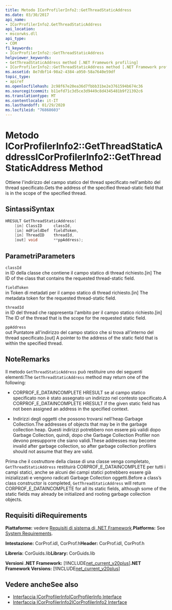 ```yaml
---
title: Metodo ICorProfilerInfo2::GetThreadStaticAddress
ms.date: 03/30/2017
api_name:
- ICorProfilerInfo2.GetThreadStaticAddress
api_location:
- mscorwks.dll
api_type:
- COM
f1_keywords:
- ICorProfilerInfo2::GetThreadStaticAddress
helpviewer_keywords:
- GetThreadStaticAddress method [.NET Framework profiling]
- ICorProfilerInfo2::GetThreadStaticAddress method [.NET Framework profiling]
ms.assetid: 8e7dbf14-98a2-4384-a950-58a7640e59df
topic_type:
- apiref
ms.openlocfilehash: 2c98f67e20ea36d7fbbb31be2e3761594b674c36
ms.sourcegitcommit: b11efd71c3d5ce3d9449c8d4345481b9f21392c6
ms.translationtype: MT
ms.contentlocale: it-IT
ms.lasthandoff: 01/29/2020
ms.locfileid: "76868603"
---
```

# <a name="icorprofilerinfo2getthreadstaticaddress-method"></a><span data-ttu-id="0c563-102">Metodo ICorProfilerInfo2::GetThreadStaticAddress</span><span class="sxs-lookup"><span data-stu-id="0c563-102">ICorProfilerInfo2::GetThreadStaticAddress Method</span></span>
<span data-ttu-id="0c563-103">Ottiene l'indirizzo del campo statico del thread specificato nell'ambito del thread specificato.</span><span class="sxs-lookup"><span data-stu-id="0c563-103">Gets the address of the specified thread-static field that is in the scope of the specified thread.</span></span>  
  
## <a name="syntax"></a><span data-ttu-id="0c563-104">Sintassi</span><span class="sxs-lookup"><span data-stu-id="0c563-104">Syntax</span></span>  
  
```cpp  
HRESULT GetThreadStaticAddress(  
    [in] ClassID     classId,  
    [in] mdFieldDef  fieldToken,  
    [in] ThreadID    threadId,  
    [out] void       **ppAddress);  
```  
  
## <a name="parameters"></a><span data-ttu-id="0c563-105">Parametri</span><span class="sxs-lookup"><span data-stu-id="0c563-105">Parameters</span></span>  
 `classId`  
 <span data-ttu-id="0c563-106">in ID della classe che contiene il campo statico di thread richiesto.</span><span class="sxs-lookup"><span data-stu-id="0c563-106">[in] The ID of the class that contains the requested thread-static field.</span></span>  
  
 `fieldToken`  
 <span data-ttu-id="0c563-107">in Token di metadati per il campo statico di thread richiesto.</span><span class="sxs-lookup"><span data-stu-id="0c563-107">[in] The metadata token for the requested thread-static field.</span></span>  
  
 `threadId`  
 <span data-ttu-id="0c563-108">in ID del thread che rappresenta l'ambito per il campo statico richiesto.</span><span class="sxs-lookup"><span data-stu-id="0c563-108">[in] The ID of the thread that is the scope for the requested static field.</span></span>  
  
 `ppAddress`  
 <span data-ttu-id="0c563-109">out Puntatore all'indirizzo del campo statico che si trova all'interno del thread specificato.</span><span class="sxs-lookup"><span data-stu-id="0c563-109">[out] A pointer to the address of the static field that is within the specified thread.</span></span>  
  
## <a name="remarks"></a><span data-ttu-id="0c563-110">Note</span><span class="sxs-lookup"><span data-stu-id="0c563-110">Remarks</span></span>  
 <span data-ttu-id="0c563-111">Il metodo `GetThreadStaticAddress` può restituire uno dei seguenti elementi:</span><span class="sxs-lookup"><span data-stu-id="0c563-111">The `GetThreadStaticAddress` method may return one of the following:</span></span>  
  
- <span data-ttu-id="0c563-112">CORPROF_E_DATAINCOMPLETE HRESULT se al campo statico specificato non è stato assegnato un indirizzo nel contesto specificato.</span><span class="sxs-lookup"><span data-stu-id="0c563-112">A CORPROF_E_DATAINCOMPLETE HRESULT if the given static field has not been assigned an address in the specified context.</span></span>  
  
- <span data-ttu-id="0c563-113">Indirizzi degli oggetti che possono trovarsi nell'heap Garbage Collection.</span><span class="sxs-lookup"><span data-stu-id="0c563-113">The addresses of objects that may be in the garbage collection heap.</span></span> <span data-ttu-id="0c563-114">Questi indirizzi potrebbero non essere più validi dopo Garbage Collection, quindi, dopo che Garbage Collection Profiler non devono presupporre che siano validi.</span><span class="sxs-lookup"><span data-stu-id="0c563-114">These addresses may become invalid after garbage collection, so after garbage collection profilers should not assume that they are valid.</span></span>  
  
 <span data-ttu-id="0c563-115">Prima che il costruttore della classe di una classe venga completato, `GetThreadStaticAddress` restituirà CORPROF_E_DATAINCOMPLETE per tutti i campi statici, anche se alcuni dei campi statici potrebbero essere già inizializzati e vengono radicati Garbage Collection oggetti.</span><span class="sxs-lookup"><span data-stu-id="0c563-115">Before a class’s class constructor is completed, `GetThreadStaticAddress` will return CORPROF_E_DATAINCOMPLETE for all its static fields, although some of the static fields may already be initialized and rooting garbage collection objects.</span></span>  
  
## <a name="requirements"></a><span data-ttu-id="0c563-116">Requisiti di</span><span class="sxs-lookup"><span data-stu-id="0c563-116">Requirements</span></span>  
 <span data-ttu-id="0c563-117">**Piattaforme:** vedere [Requisiti di sistema di .NET Framework](../../../../docs/framework/get-started/system-requirements.md).</span><span class="sxs-lookup"><span data-stu-id="0c563-117">**Platforms:** See [System Requirements](../../../../docs/framework/get-started/system-requirements.md).</span></span>  
  
 <span data-ttu-id="0c563-118">**Intestazione:** CorProf.idl, CorProf.h</span><span class="sxs-lookup"><span data-stu-id="0c563-118">**Header:** CorProf.idl, CorProf.h</span></span>  
  
 <span data-ttu-id="0c563-119">**Libreria:** CorGuids.lib</span><span class="sxs-lookup"><span data-stu-id="0c563-119">**Library:** CorGuids.lib</span></span>  
  
 <span data-ttu-id="0c563-120">**Versioni .NET Framework:** [!INCLUDE[net_current_v20plus](../../../../includes/net-current-v20plus-md.md)]</span><span class="sxs-lookup"><span data-stu-id="0c563-120">**.NET Framework Versions:** [!INCLUDE[net_current_v20plus](../../../../includes/net-current-v20plus-md.md)]</span></span>  
  
## <a name="see-also"></a><span data-ttu-id="0c563-121">Vedere anche</span><span class="sxs-lookup"><span data-stu-id="0c563-121">See also</span></span>

- [<span data-ttu-id="0c563-122">Interfaccia ICorProfilerInfo</span><span class="sxs-lookup"><span data-stu-id="0c563-122">ICorProfilerInfo Interface</span></span>](icorprofilerinfo-interface.md)
- [<span data-ttu-id="0c563-123">Interfaccia ICorProfilerInfo2</span><span class="sxs-lookup"><span data-stu-id="0c563-123">ICorProfilerInfo2 Interface</span></span>](icorprofilerinfo2-interface.md)
